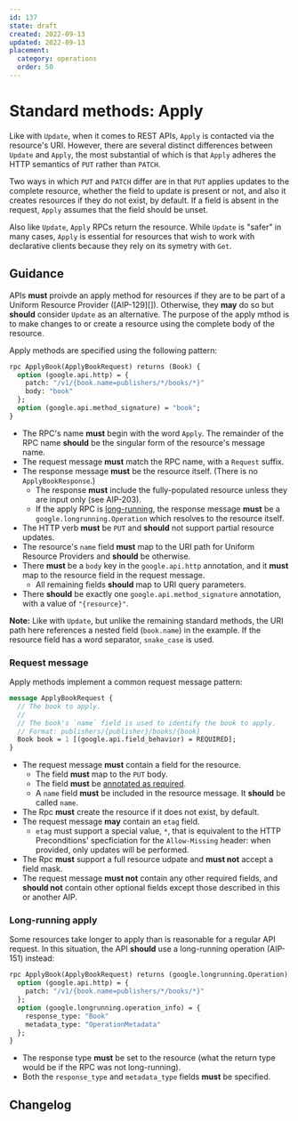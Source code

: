 ```yaml
---
id: 137
state: draft
created: 2022-09-13
updated: 2022-09-13
placement:
  category: operations
  order: 50
---
```


# Standard methods: Apply

Like with `Update`, when it comes to REST APIs, `Apply` is contacted via
the resource's URI. However, there are several distinct differences
between `Update` and `Apply`, the most substantial of which is that
`Apply` adheres the HTTP semantics of `PUT` rather than `PATCH`.

Two ways in which `PUT` and `PATCH` differ are in that `PUT` applies
updates to the complete resource, whether the field to update is present
or not, and also it creates resources if they do not exist, by default.
If a field is absent in the request, `Apply` assumes that the field
should be unset.

Also like `Update`, `Apply` RPCs return the resource. While `Update` is
"safer" in many cases, `Apply` is essential for resources that wish to
work with declarative clients because they rely on its symetry with
`Get`.

## Guidance

APIs **must** proivde an apply method for resources if they are to be
part of a Uniform Resource Provider ([AIP-129][]). Otherwise, they
**may** do so but **should** consider `Update` as an alternative. The
purpose of the apply mthod is to make changes to or create a resource
using the complete body of the resource.

Apply methods are specified using the following pattern:

```proto
rpc ApplyBook(ApplyBookRequest) returns (Book) {
  option (google.api.http) = {
    patch: "/v1/{book.name=publishers/*/books/*}"
    body: "book"
  };
  option (google.api.method_signature) = "book";
}
```

- The RPC's name **must** begin with the word `Apply`. The remainder of the
  RPC name **should** be the singular form of the resource's message name.
- The request message **must** match the RPC name, with a `Request` suffix.
- The response message **must** be the resource itself. (There is no
  `ApplyBookResponse`.)
  - The response **must** include the fully-populated resource unless they
    are input only (see AIP-203).
  - If the apply RPC is [long-running](#long-running-apply), the response
    message **must** be a `google.longrunning.Operation` which resolves to the
    resource itself.
- The HTTP verb **must** be `PUT` and **should** not support partial
  resource updates.
- The resource's `name` field **must** map to the URI path for Uniform
  Resource Providers and **should** be otherwise.
- There **must** be a `body` key in the `google.api.http` annotation, and it
  **must** map to the resource field in the request message.
  - All remaining fields **should** map to URI query parameters.
- There **should** be exactly one `google.api.method_signature` annotation,
  with a value of `"{resource}"`.

**Note:** Like with `Update`, but unlike the remaining standard methods,
the URI path here references a nested field (`book.name`) in the
example. If the resource field has a word separator, `snake_case` is
used.

### Request message

Apply methods implement a common request message pattern:

```proto
message ApplyBookRequest {
  // The book to apply.
  //
  // The book's `name` field is used to identify the book to apply.
  // Format: publishers/{publisher}/books/{book}
  Book book = 1 [(google.api.field_behavior) = REQUIRED];
}
```

- The request message **must** contain a field for the resource.
  - The field **must** map to the `PUT` body.
  - The field **must** be [annotated as required][aip-203].
  - A `name` field **must** be included in the resource message. It **should**
    be called `name`.
- The Rpc **must** create the resource if it does not exist, by default.
- The request message **may** contain an `etag` field.
  - `etag` must support a special value, `*`, that is equivalent to the
    HTTP Preconditions' specficiation for the `Allow-Missing` header:
    when provided, only updates will be performed.
- The Rpc **must** support a full resource udpate and **must not**
  accept a field mask.
- The request message **must not** contain any other required fields, and
  **should not** contain other optional fields except those described in this
  or another AIP.

### Long-running apply

Some resources take longer to apply than is reasonable for a regular API
request. In this situation, the API **should** use a long-running
operation (AIP-151) instead:

```proto
rpc ApplyBook(ApplyBookRequest) returns (google.longrunning.Operation) {
  option (google.api.http) = {
    patch: "/v1/{book.name=publishers/*/books/*}"
  };
  option (google.longrunning.operation_info) = {
    response_type: "Book"
    metadata_type: "OperationMetadata"
  };
}
```

- The response type **must** be set to the resource (what the return type would
  be if the RPC was not long-running).
- Both the `response_type` and `metadata_type` fields **must** be specified.

[aip-203]: ./0203.md

## Changelog

